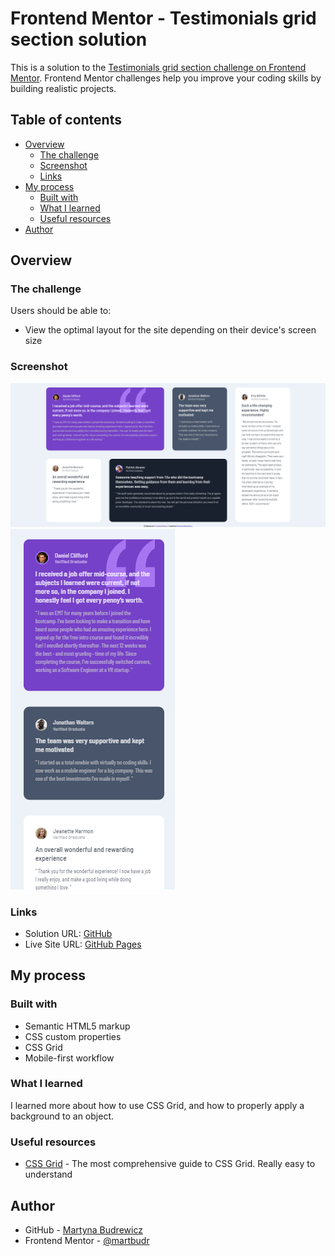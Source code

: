 # Frontend Mentor - Testimonials grid section solution

This is a solution to the [Testimonials grid section challenge on Frontend Mentor](https://www.frontendmentor.io/challenges/testimonials-grid-section-Nnw6J7Un7). Frontend Mentor challenges help you improve your coding skills by building realistic projects. 

## Table of contents

- [Overview](#overview)
  - [The challenge](#the-challenge)
  - [Screenshot](#screenshot)
  - [Links](#links)
- [My process](#my-process)
  - [Built with](#built-with)
  - [What I learned](#what-i-learned)
  - [Useful resources](#useful-resources)
- [Author](#author)

## Overview

### The challenge

Users should be able to:

- View the optimal layout for the site depending on their device's screen size

### Screenshot

![Desktop](screenshots/desktop.png)
![Mobile](screenshots/mobile.png)

### Links

- Solution URL: [GitHub](https://github.com/martbudr/Small-programs/tree/main/testimonials-grid-section-main)
- Live Site URL: [GitHub Pages](https://martbudr.github.io/Small-programs/)

## My process

### Built with

- Semantic HTML5 markup
- CSS custom properties
- CSS Grid
- Mobile-first workflow

### What I learned

I learned more about how to use CSS Grid, and how to properly apply a background to an object.

### Useful resources

- [CSS Grid](https://css-tricks.com/snippets/css/complete-guide-grid/) - The most comprehensive guide to CSS Grid. Really easy to understand

## Author

- GitHub - [Martyna Budrewicz](https://github.com/martbudr)
- Frontend Mentor - [@martbudr](https://www.frontendmentor.io/profile/martbudr)
